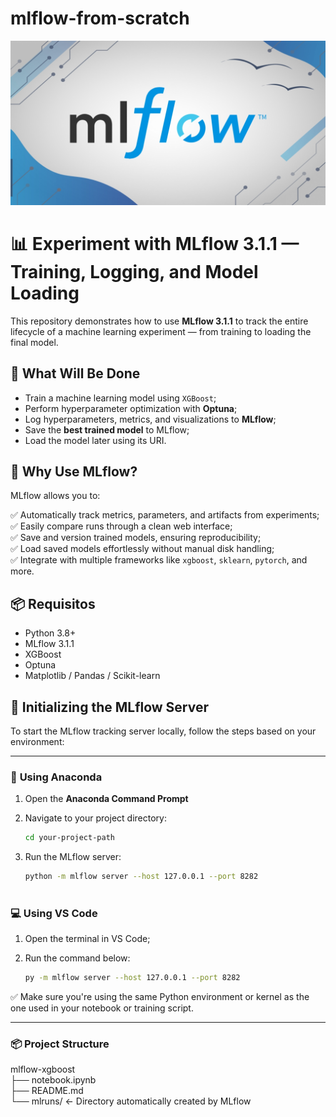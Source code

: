 # mlflow-from-scratch

<p align="center">
  <img src="https://github.com/VictorFrancheto/mlflow-from-scratch/blob/main/image.jpg">
</p>

# 📊 Experiment with MLflow 3.1.1 — Training, Logging, and Model Loading

This repository demonstrates how to use **MLflow 3.1.1** to track the entire lifecycle of a machine learning experiment — from training to loading the final model.

## 🚀 What Will Be Done

* Train a machine learning model using `XGBoost`;
* Perform hyperparameter optimization with **Optuna**;
* Log hyperparameters, metrics, and visualizations to **MLflow**;
* Save the **best trained model** to MLflow;
* Load the model later using its URI.


## 🧠 Why Use MLflow?

MLflow allows you to:

✅ Automatically track metrics, parameters, and artifacts from experiments;\
✅ Easily compare runs through a clean web interface;\
✅ Save and version trained models, ensuring reproducibility;\
✅ Load saved models effortlessly without manual disk handling;\
✅ Integrate with multiple frameworks like `xgboost`, `sklearn`, `pytorch`, and more.

## 📦 Requisitos

- Python 3.8+
- MLflow 3.1.1
- XGBoost
- Optuna
- Matplotlib / Pandas / Scikit-learn

## 🚀 Initializing the MLflow Server

To start the MLflow tracking server locally, follow the steps based on your environment:

---

### 🐍 **Using Anaconda**

1. Open the **Anaconda Command Prompt**  
2. Navigate to your project directory:

   ```bash
   cd your-project-path
   
3. Run the MLflow server:

   ```bash
   python -m mlflow server --host 127.0.0.1 --port 8282
  
### 💻 **Using VS Code**

1. Open the terminal in VS Code;
2. Run the command below:

   ```bash
   py -m mlflow server --host 127.0.0.1 --port 8282

✅ Make sure you're using the same Python environment or kernel as the one used in your notebook or training script.

---

### 📦 **Project Structure**

mlflow-xgboost\
├── notebook.ipynb\
├── README.md\
└── mlruns/                ← Directory automatically created by MLflow


